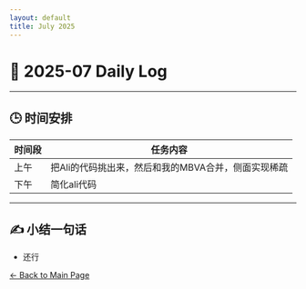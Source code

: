 ```yaml
---
layout: default
title: July 2025
---
```


# 📅 2025-07  Daily Log



---
## 🕒 时间安排

| 时间段 | 任务内容 |
|--------|----------| 
| 上午 |把Ali的代码挑出来，然后和我的MBVA合并，侧面实现稀疏 |
| 下午 | 简化ali代码| 

---

## ✍️ 小结一句话
- 还行


[← Back to Main Page](/index.md)
 

